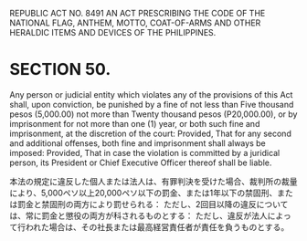 REPUBLIC ACT NO. 8491
AN ACT PRESCRIBING THE CODE OF THE NATIONAL FLAG, ANTHEM, MOTTO, COAT-OF-ARMS AND OTHER HERALDIC ITEMS AND DEVICES OF THE PHILIPPINES.

# SECTION 50. 
Any person or judicial entity which violates any of the provisions of this Act shall, upon conviction, be punished by a fine of not less than Five thousand pesos (5,000.00) not more than Twenty thousand pesos (P20,000.00), or by imprisonment for not more than one (1) year, or both such fine and imprisonment, at the discretion of the court: Provided, That for any second and additional offenses, both fine and imprisonment shall always be imposed: Provided, That in case the violation is committed by a juridical person, its President or Chief Executive Officer thereof shall be liable.

本法の規定に違反した個人または法人は、有罪判決を受けた場合、裁判所の裁量により、5,000ペソ以上20,000ペソ以下の罰金、または1年以下の禁固刑、または罰金と禁固刑の両方により罰せられる： ただし、2回目以降の違反については、常に罰金と懲役の両方が科されるものとする： ただし、違反が法人によって行われた場合は、その社長または最高経営責任者が責任を負うものとする。